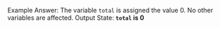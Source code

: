 Example Answer:
The variable `total` is assigned the value 0. No other variables are affected. 
Output State: **`total` is 0**
